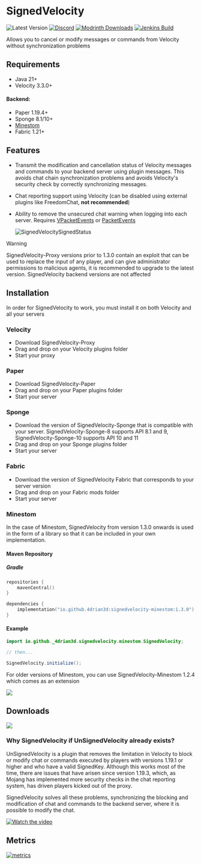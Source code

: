 # SignedVelocity

![Latest Version](https://img.shields.io/github/v/release/4drian3d/SignedVelocity?style=flat-square)
[![Discord](https://img.shields.io/discord/899740810956910683?color=7289da&logo=Discord&label=Discord&style=flat-square)](https://discord.gg/5NMMzK5mAn)
[![Modrinth Downloads](https://img.shields.io/modrinth/dt/7IbzD4Zm?logo=Modrinth&style=flat-square)](https://modrinth.com/plugin/signedvelocity)
[![Jenkins Build](https://img.shields.io/jenkins/build?jobUrl=https%3A%2F%2Fci.codemc.io%2Fjob%2F4drian3d%2Fjob%2FSignedVelocity%2F&style=flat-square&label=Jenkins%20Build)
](https://ci.codemc.io/job/4drian3d/job/SignedVelocity/)

Allows you to cancel or modify messages or commands from Velocity without synchronization problems

## Requirements
- Java 21+
- Velocity 3.3.0+
#### **Backend:**
- Paper 1.19.4+ 
- Sponge 8.1/10+
- [Minestom](https://github.com/4drian3d/SignedVelocity?tab=readme-ov-file#minestom)
- Fabric 1.21+

## Features
- Transmit the modification and cancellation status of Velocity messages and commands to your backend server using plugin messages. This avoids chat chain synchronization problems and avoids Velocity's security check by correctly synchronizing messages.
- Chat reporting support using Velocity (can be disabled using external plugins like FreedomChat, **not recommended**)
- Ability to remove the unsecured chat warning when logging into each server. Requires [VPacketEvents](https://modrinth.com/plugin/vpacketevents) or [PacketEvents](https://modrinth.com/plugin/packetevents)

   ![SignedVelocitySignedStatus](https://github.com/4drian3d/SignedVelocity/assets/68704415/4a7e2bec-c167-4de1-b827-d188d0afaa56)

> [!WARNING]
> SignedVelocity-Proxy versions prior to 1.3.0 contain an exploit that can be used
> to replace the input of any player, and can give administrator permissions to malicious agents,
> it is recommended to upgrade to the latest version.
> SignedVelocity backend versions are not affected

## Installation
In order for SignedVelocity to work, you must install it on both Velocity and all your servers
### Velocity
- Download SignedVelocity-Proxy
- Drag and drop on your Velocity plugins folder
- Start your proxy
### Paper
- Download SignedVelocity-Paper
- Drag and drop on your Paper plugins folder
- Start your server
### Sponge
- Download the version of SignedVelocity-Sponge that is compatible with your server.
  SignedVelocity-Sponge-8 supports API 8.1 and 9, SignedVelocity-Sponge-10 supports API 10 and 11
- Drag and drop on your Sponge plugins folder
- Start your server
### Fabric
- Download the version of SignedVelocity Fabric that corresponds to your server version
- Drag and drop on your Fabric mods folder
- Start your server
### Minestom

In the case of Minestom, SignedVelocity from version 1.3.0 onwards is used in the form of a library
so that it can be included in your own implementation.

#### Maven Repository

##### Gradle

```kotlin
repositories {
    mavenCentral()
}

dependencies {
    implementation("io.github.4drian3d:signedvelocity-minestom:1.3.0")
}
```

#### Example

```java
import io.github._4drian3d.signedvelocity.minestom.SignedVelocity;

// then...

SignedVelocity.initialize();
```

For older versions of Minestom, you can use SignedVelocity-Minestom 1.2.4 which comes as an extension

[![](https://www.bisecthosting.com/partners/custom-banners/6fa909d5-ad2b-42c2-a7ec-1c51f8b6384f.webp)](https://www.bisecthosting.com/4drian3d)

## Downloads

[![](https://raw.githubusercontent.com/Prospector/badges/master/modrinth-badge-72h-padded.png)](https://modrinth.com/plugin/signedvelocity)

### Why SignedVelocity if UnSignedVelocity already exists?

UnSignedVelocity is a plugin that removes the limitation in Velocity to block or modify chat or commands executed by players with versions 1.19.1 or higher and who have a valid SignedKey. Although this works most of the time, there are issues that have arisen since version 1.19.3, which, as Mojang has implemented more security checks in the chat reporting system, has driven players kicked out of the proxy.

SignedVelocity solves all these problems, synchronizing the blocking and modification of chat and commands to the backend server, where it is possible to modify the chat.

[![Watch the video](https://img.youtube.com/vi/5bfYy1kQwGk/maxresdefault.jpg)](https://www.youtube.com/watch?v=5bfYy1kQwGk)

## Metrics
[![metrics](https://bstats.org/signatures/velocity/SignedVelocity.svg)](https://bstats.org/plugin/velocity/SignedVelocity/18937)
